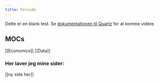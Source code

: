 ```yaml
---
title: Forside
---
```


Dette er en blank test.
Se [dokumentationen til Quartz](https://quartz.jzhao.xyz) for at komme videre.


##  MOCs

[[Economics]]
[[Data]]

### Her laver jeg mine sider:
[[ny side her]]